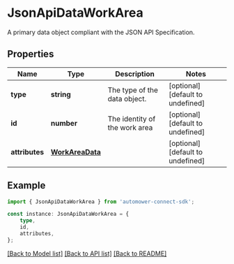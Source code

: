 # JsonApiDataWorkArea

A primary data object compliant with the JSON API Specification.

## Properties

Name | Type | Description | Notes
------------ | ------------- | ------------- | -------------
**type** | **string** | The type of the data object. | [optional] [default to undefined]
**id** | **number** | The identity of the work area | [optional] [default to undefined]
**attributes** | [**WorkAreaData**](WorkAreaData.md) |  | [optional] [default to undefined]

## Example

```typescript
import { JsonApiDataWorkArea } from 'automower-connect-sdk';

const instance: JsonApiDataWorkArea = {
    type,
    id,
    attributes,
};
```

[[Back to Model list]](../README.md#documentation-for-models) [[Back to API list]](../README.md#documentation-for-api-endpoints) [[Back to README]](../README.md)
